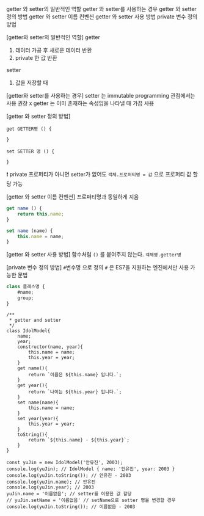 getter 와 setter의 일반적인 역할
getter 와 setter를 사용하는 경우
getter 와 setter 정의 방법
getter 와 setter 이름 컨벤션
getter 와 setter 사용 방법
private 변수 정의 방법

[getter와 setter의 일반적인 역할]
getter
1) 데이터 가공 후 새로운 데이터 반환
2) private 한 값 반환

setter
1) 값을 저장할 때

[getter와 setter를 사용하는 경우]
setter 는 immutable programming 관점에서는 사용 권장 x
getter 는 이미 존재하는 속성임을 나타낼 때 가끔 사용


[getter 와 setter 정의 방법]
```JS
get GETTER명 () {

}

set SETTER 명 () {

}
```
❗ private 프로퍼티가 아니면 setter가 없어도 `객체.프로퍼티명 = 값` 으로 프로퍼티 값 할당 가능




[getter 와 setter 이름 컨벤션]
프로퍼티명과 동일하게 지음

```js
get name () {
	return this.name;
}

set name (name) {
	this.name = name;
}
```

[getter 와 setter 사용 방법]
함수처럼 `()` 를 붙여주지 않는다.
`객체명.getter명`

[private 변수 정의 방법]
`#`변수명 으로 정의
`#` 은 ES7을 지원하는 엔진에서만 사용 가능한 문법
```js
class 클래스명 {
	#name;
	group;
}
```


```JS
/**
 * getter and setter
 */
class IdolModel{
    name;
    year;
    constructor(name, year){
        this.name = name;
        this.year = year;
    }
    get name(){
        return `이름은 ${this.name} 입니다.`;
    }
    get year(){
        return `나이는 ${this.year} 입니다.`;
    }
    set name(name){
        this.name = name;
    }
    set year(year){
        this.year = year;
    }
    toString(){
        return `${this.name} - ${this.year}`;
    }
}

const yuJin = new IdolModel('안유진', 2003);
console.log(yuJin); // IdolModel { name: '안유진', year: 2003 }
console.log(yuJin.toString()); // 안유진 - 2003
console.log(yuJin.name); // 안유진
console.log(yuJin.year); // 2003
yuJin.name = '이름없음'; // setter를 이용한 값 할당 
// yuJin.setName = '이름없음' // setName으로 setter 명을 변경할 경우
console.log(yuJin.toString()); // 이름없음 - 2003
```